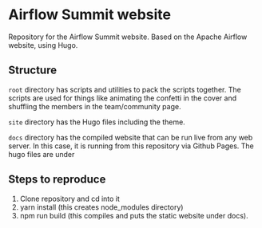# Airflow Summit website

Repository for the Airflow Summit website. Based on the Apache Airflow website, using Hugo.

## Structure

`root` directory has scripts and utilities to pack the scripts together. The scripts are used for things 
like animating the confetti in the cover and shuffling the members in the team/community page. 

`site` directory has the Hugo files including the theme.

`docs` directory has the compiled website that can be run live from any web server. In this case, it is running from this repository via Github Pages.
The hugo files are under 

## Steps to reproduce
1. Clone repository and cd into it
2. yarn install (this creates node_modules directory)
3. npm run build (this compiles and puts the static website under docs).

